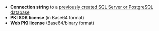 ﻿* **Connection string** to a [previously created SQL Server or PostgreSQL database](../prepare-database.md)
* **PKI SDK license** (in Base64 format)
* **Web PKI license** (Base64/binary format)
